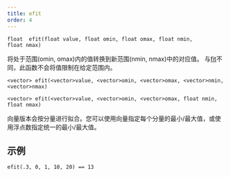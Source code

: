 ```yaml
---
title: efit
order: 4
---
```


`float  efit(float value, float omin, float omax, float nmin, float nmax)`

将处于范围(omin, omax)内的值转换到新范围(nmin, nmax)中的对应值。
与[fit](fit.html "将某个范围内的值转换到新范围中的对应值")不同，此函数不会将值限制在给定范围内。

`<vector> efit(<vector>value, <vector>omin, <vector>omax, <vector>nmin, <vector>nmax)`

`<vector> efit(<vector>value, <vector>omin, <vector>omax, float nmin, float nmax)`

向量版本会按分量进行拟合。您可以使用向量指定每个分量的最小/最大值，或使用浮点数指定统一的最小/最大值。

## 示例

```vex
efit(.3, 0, 1, 10, 20) == 13

```
